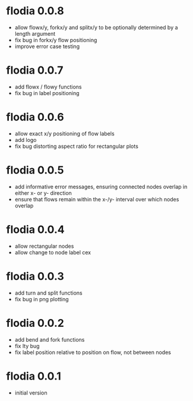 # flodia 0.0.8

* allow flowx/y, forkx/y and splitx/y to be optionally determined by a length
argument
* fix bug in forkx/y flow positioning
* improve error case testing

# flodia 0.0.7

* add flowx / flowy functions
* fix bug in label positioning

# flodia 0.0.6

* allow exact x/y positioning of flow labels
* add logo
* fix bug distorting aspect ratio for rectangular plots

# flodia 0.0.5

* add informative error messages, ensuring connected nodes overlap in either x-
or y- direction
* ensure that flows remain within the x-/y- interval over which nodes overlap

# flodia 0.0.4

* allow rectangular nodes
* allow change to node label cex

# flodia 0.0.3

* add turn and split functions
* fix bug in png plotting

# flodia 0.0.2

* add bend and fork functions
* fix lty bug
* fix label position relative to position on flow, not between nodes

# flodia 0.0.1

* initial version
